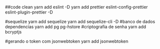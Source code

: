 ##code clean
yarn add eslint -D
yarn add prettier eslint-config-prettier eslint-plugin-prettier -D

#sequelize
yarn add sequelize
yarn add sequelize-cli -D
#banco de dados dependencias
yarn add pg pg-hstore
#criptografia de senha
yarn add bcryptjs

#gerando o token com jsonwebtoken
yarn add jsonwebtoken

